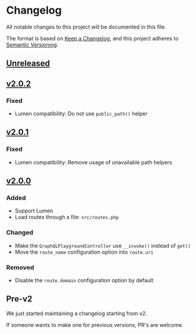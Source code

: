 # Changelog

All notable changes to this project will be documented in this file.

The format is based on [Keep a Changelog](https://keepachangelog.com/en/1.0.0/),
and this project adheres to [Semantic Versioning](https://semver.org/spec/v2.0.0.html).

## [Unreleased](https://github.com/mll-lab/laravel-graphql-playground/compare/v2.0.2...master)

## [v2.0.2](https://github.com/mll-lab/laravel-graphql-playground/compare/v2.0.1...v2.0.2)

### Fixed

- Lumen compatibility: Do not use `public_path()` helper

## [v2.0.1](https://github.com/mll-lab/laravel-graphql-playground/compare/v2.0.0...v2.0.1)

### Fixed

- Lumen compatibility: Remove usage of unavailable path helpers

## [v2.0.0](https://github.com/mll-lab/laravel-graphql-playground/compare/v1.1.0...v2.0.0)

### Added

- Support Lumen
- Load routes through a file: `src/routes.php`

### Changed

- Make the `GraphQLPlaygroundController` use `__invoke()` instead of `get()`
- Move the `route_name` configuration option into `route.uri`

### Removed

- Disable the `route.domain` configuration option by default

## Pre-v2

We just started maintaining a changelog starting from v2.

If someone wants to make one for previous versions, PR's are welcome.
